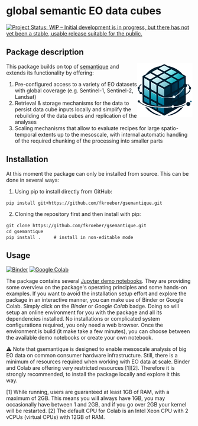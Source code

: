 # global semantic EO data cubes 

[![Project Status: WIP – Initial development is in progress, but there has not yet been a stable, usable release suitable for the public.](https://www.repostatus.org/badges/latest/wip.svg)](https://www.repostatus.org/#wip)

## Package description
<img src="docs/py_logo.png" align="right" width="150" />

This package builds on top of [semantique](https://zgis.github.io/semantique/#) and extends its functionality by offering:
1. Pre-configured access to a variety of EO datasets with global coverage (e.g. Sentinel-1, Sentinel-2, Landsat)
2. Retrieval & storage mechanisms for the data to persist data cube inputs locally and simplify the rebuilding of the data cubes and replication of the analyses
3. Scaling mechanisms that allow to evaluate recipes for large spatio-temporal extents up to the mesoscale, with internal automatic handling of the required chunking of the processing into smaller parts

## Installation
At this moment the package can only be installed from source. This can be done in several ways:

1) Using pip to install directly from GitHub:

```
pip install git+https://github.com/fkroeber/gsemantique.git
```

2) Cloning the repository first and then install with pip:

```
git clone https://github.com/fkroeber/gsemantique.git
cd gsemantique
pip install .     # install in non-editable mode
```

## Usage
[![Binder](https://mybinder.org/badge_logo.svg)](https://mybinder.org/v2/gh/fkroeber/gsemantique/main)
[![Google Colab](https://colab.research.google.com/assets/colab-badge.svg)](http://colab.research.google.com/github/fkroeber/gsemantique/blob/main)  

The package contains several [Jupyter demo notebooks](./demo/). They are providing some overview on the package's operating principles and some hands-on examples. If you want to avoid the installation setup effort and explore the package in an interactive manner, you can make use of Binder or Google Colab. Simply click on the *Binder* or *Google Colab* badge. Doing so will setup an online environment for you with the package and all its dependencies installed. No installations or complicated system configurations required, you only need a web browser. Once the environment is build (it make take a few minutes), you can choose between the available demo notebooks or create your own notebook.

:warning: Note that gsemantique is designed to enable mesoscale analysis of big EO data on common consumer hardware infrastructure. Still, there is a minimum of resources required when working with EO data at scale. Binder and Colab are offering very restricted resources [1][2]. Therefore it is strongly recommended, to install the package locally and explore it this way.  

[1] While running, users are guaranteed at least 1GB of RAM, with a maximum of 2GB. This means you will always have 1GB, you may occasionally have between 1 and 2GB, and if you go over 2GB your kernel will be restarted.
[2] The default CPU for Colab is an Intel Xeon CPU with 2 vCPUs (virtual CPUs) with 12GB of RAM. 


